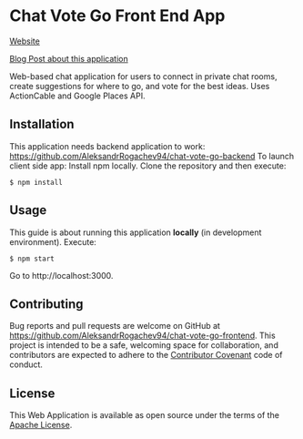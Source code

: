 # Chat Vote Go Front End App

[Website](https://chatvotego.herokuapp.com)

[Blog Post about this application](http://aleksandr-rogachev-blog.com/2017/05/26/chat_vote_go/)

Web-based chat application for users  to connect in private chat rooms, create suggestions for where to go, and vote for the best ideas. Uses ActionCable and Google Places API.

## Installation

This application needs backend application to work: https://github.com/AleksandrRogachev94/chat-vote-go-backend
To launch client side app:
Install npm locally. Clone the repository and then execute:

    $ npm install

## Usage

This guide is about running this application **locally** (in development environment).
Execute:

    $ npm start

Go to http://localhost:3000.

## Contributing

Bug reports and pull requests are welcome on GitHub at https://github.com/AleksandrRogachev94/chat-vote-go-frontend. This project is intended to be a safe, welcoming space for collaboration, and contributors are expected to adhere to the [Contributor Covenant](http://contributor-covenant.org) code of conduct.


## License

This Web Application is available as open source under the terms of the [Apache License](http://www.apache.org/licenses/).
